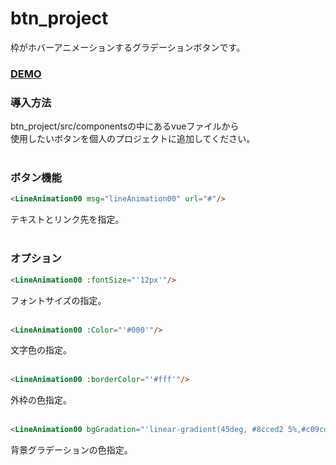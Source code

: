 # btn_project
枠がホバーアニメーションするグラデーションボタンです。  

### [DEMO](https://sakaihisae.github.io/btn_project/)

### 導入方法
btn_project/src/componentsの中にあるvueファイルから  
使用したいボタンを個人のプロジェクトに追加してください。  
<br>
### ボタン機能
```html
<LineAnimation00 msg="lineAnimation00" url="#"/>
```
テキストとリンク先を指定。  
<br>
### オプション
```html
<LineAnimation00 :fontSize="'12px'"/>
```
フォントサイズの指定。  
<br>
```html
<LineAnimation00 :Color="'#000'"/>
```
文字色の指定。  
<br>
```html
<LineAnimation00 :borderColor="'#fff'"/>
```
外枠の色指定。  
<br>
```html
<LineAnimation00 bgGradation="'linear-gradient(45deg, #8cced2 5%,#c09cdd 45%, #ecbeca 95%)'"/>
```
背景グラデーションの色指定。

